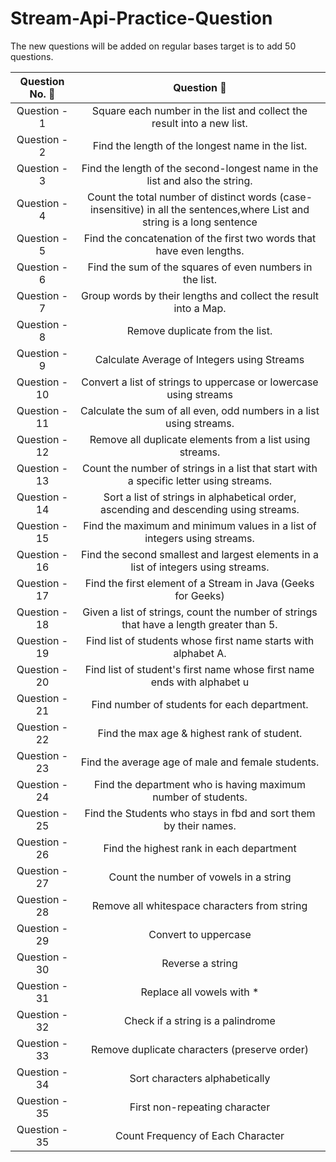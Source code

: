 # Stream-Api-Practice-Question
The new questions will be added on regular bases target is  to add 50 questions.


| Question No. 🔢 |                                                          Question     🤔                                                          |
|:---------------:|:---------------------------------------------------------------------------------------------------------------------------------:|
|  Question - 1   |                              Square each number in the list and collect the result into a new list.                               |
|  Question - 2   |                                         Find the length of the longest name in the list.                                          |
|  Question - 3   |                            Find the length of the second-longest name in the list and also the string.                            |
|  Question - 4   | Count the total number of distinct words (case-insensitive) in all the sentences,where List<String> and string is a long sentence |
|  Question - 5   |                               Find the concatenation of the first two words that have even lengths.                               |
|  Question - 6   |                                     Find the sum of the squares of even numbers in the list.                                      |
|  Question - 7   |                                  Group words by their lengths and collect the result into a Map.                                  |
|  Question - 8   |                                                  Remove duplicate from the list.                                                  |
|  Question - 9   |                                            Calculate Average of Integers using Streams                                            |
|  Question - 10  |                                 Convert a list of strings to uppercase or lowercase using streams                                 |
|  Question - 11  |                                Calculate the sum of all even, odd numbers in a list using streams.                                |
|  Question - 12  |                                     Remove all duplicate elements from a list using streams.                                      |
|  Question - 13  |                      Count the number of strings in a list that start with a specific letter using streams.                       |
|  Question - 14  |                       Sort a list of strings in alphabetical order, ascending and descending using streams.                       |
|  Question - 15  |                             Find the maximum and minimum values in a list of integers using streams.                              |
|  Question - 16  |                        Find the second smallest and largest elements in a list of integers using streams.                         |
|  Question - 17  |                                   Find the first element of a Stream in Java (Geeks for Geeks)                                    |
|  Question - 18  |                      Given a list of strings, count the number of strings that have a length greater than 5.                      |
|  Question - 19  |                                  Find list of students whose first name starts with alphabet A.                                   |
|  Question - 20  |                              Find list of student's first name whose first name ends with alphabet u                              |
|  Question - 21  |                                           Find number of students for each department.                                            |
|  Question - 22  |                                            Find the max age & highest rank of student.                                            |
|  Question - 23  |                                         Find the average age of male and female students.                                         |
|  Question - 24  |                                   Find the department who is having maximum number of students.                                   |
|  Question - 25  |                                 Find the Students who stays in fbd and sort them by their names.                                  |
|  Question - 26  |                                             Find the highest rank in each department                                              |
|  Question - 27  |                                             Count the number of vowels in a string                                                |
|  Question - 28  |                                             Remove all whitespace characters from string                                          |
|  Question - 29  |                                             Convert to uppercase                                                                  |
|  Question - 30  |                                             Reverse a string                                                                      |
|  Question - 31  |                                             Replace all vowels with *                                                             |
|  Question - 32  |                                             Check if a string is a palindrome                                                     |
|  Question - 33  |                                             Remove duplicate characters (preserve order)                                          |
|  Question - 34  |                                             Sort characters alphabetically                                                        |
|  Question - 35  |                                             First non-repeating character                                                         |
|  Question - 35  |                                             Count Frequency of Each Character                                                     |
